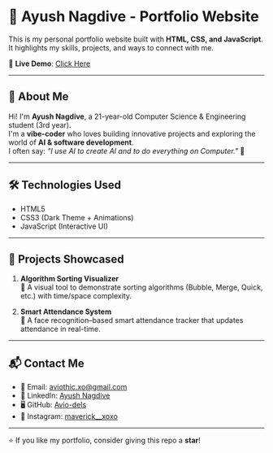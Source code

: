 # 🌌 Ayush Nagdive - Portfolio Website

This is my personal portfolio website built with **HTML, CSS, and JavaScript**.  
It highlights my skills, projects, and ways to connect with me.  

🔗 **Live Demo**: [Click Here](
https://avio-dels.github.io/My_Portfolio/
)  

---

## 📌 About Me
Hi! I'm **Ayush Nagdive**, a 21-year-old Computer Science & Engineering student (3rd year).  
I'm a **vibe-coder** who loves building innovative projects and exploring the world of **AI & software development**.  
I often say: *"I use AI to create AI and to do everything on Computer."* 🚀

---

## 🛠️ Technologies Used
- HTML5  
- CSS3 (Dark Theme + Animations)  
- JavaScript (Interactive UI)  

---

## 📂 Projects Showcased
1. **Algorithm Sorting Visualizer**  
   🔹 A visual tool to demonstrate sorting algorithms (Bubble, Merge, Quick, etc.) with time/space complexity.  

2. **Smart Attendance System**  
   🔹 A face recognition–based smart attendance tracker that updates attendance in real-time.  

---

## 📬 Contact Me
- 📧 Email: [aviothic.xo@gmail.com](mailto:aviothic.xo@gmail.com)  
- 💼 LinkedIn: [Ayush Nagdive](https://www.linkedin.com/in/ayush-nagdive-99048b286)  
- 🖥️ GitHub: [Avio-dels](https://github.com/Avio-dels)  
- 📸 Instagram: [maverick__xoxo](https://instagram.com/maverick__xoxo)  

---

⭐ If you like my portfolio, consider giving this repo a **star**!
